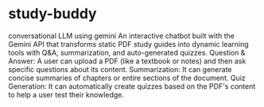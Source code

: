# study-buddy
conversational LLM using gemini
An interactive chatbot built with the Gemini API that transforms static PDF study guides into dynamic learning tools with Q&A, summarization, and auto-generated quizzes.
Question & Answer: A user can upload a PDF (like a textbook or notes) and then ask specific questions about its content.
Summarization: It can generate concise summaries of chapters or entire sections of the document.
Quiz Generation: It can automatically create quizzes based on the PDF's content to help a user test their knowledge.
